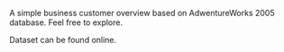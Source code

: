 A simple business customer overview based on AdwentureWorks 2005 database. Feel free to explore. 

Dataset can be found online.
